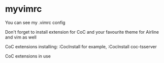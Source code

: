 # myvimrc
You can see my .vimrc config

Don't forget to install extension for CoC and your favourite theme for Airline and vim as well

CoC extensions installing:
:CocInstall <extension-name> for example, :CocInstall coc-tsserver

CoC extensions in use
